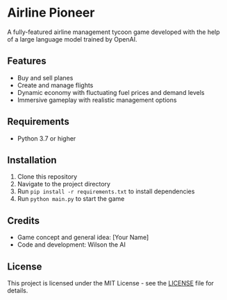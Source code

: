 # Airline Pioneer

A fully-featured airline management tycoon game developed with the help of a large language model trained by OpenAI.

## Features
- Buy and sell planes
- Create and manage flights
- Dynamic economy with fluctuating fuel prices and demand levels
- Immersive gameplay with realistic management options

## Requirements
- Python 3.7 or higher

## Installation
1. Clone this repository
2. Navigate to the project directory
3. Run `pip install -r requirements.txt` to install dependencies
4. Run `python main.py` to start the game

## Credits
- Game concept and general idea: [Your Name]
- Code and development: Wilson the AI

## License
This project is licensed under the MIT License - see the [LICENSE](LICENSE) file for details.
